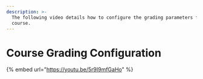 ```yaml
---
description: >-
  The following video details how to configure the grading parameters for your
  course.
---
```


# Course Grading Configuration

{% embed url="https://youtu.be/5r9I9mfGaHo" %}

